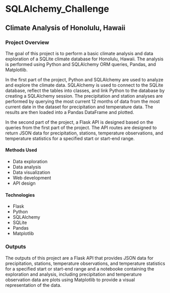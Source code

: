 # SQLAlchemy_Challenge

## Climate Analysis of Honolulu, Hawaii

### Project Overview
The goal of this project is to perform a basic climate analysis and data exploration of a SQLite climate database for Honolulu, Hawaii. The analysis is performed using Python and SQLAlchemy ORM queries, Pandas, and Matplotlib.

In the first part of the project, Python and SQLAlchemy are used to analyze and explore the climate data. SQLAlchemy is used to connect to the SQLite database, reflect the tables into classes, and link Python to the database by creating a SQLAlchemy session. The precipitation and station analyses are performed by querying the most current 12 months of data from the most current date in the dataset for precipitation and temperature data. The results are then loaded into a Pandas DataFrame and plotted.

In the second part of the project, a Flask API is designed based on the queries from the first part of the project. The API routes are designed to return JSON data for precipitation, stations, temperature observations, and temperature statistics for a specified start or start-end range.

#### Methods Used
- Data exploration
- Data analysis
- Data visualization
- Web development
- API design

#### Technologies
- Flask
- Python
- SQLAlchemy
- SQLite
- Pandas
- Matplotlib

### Outputs
The outputs of this project are a Flask API that provides JSON data for precipitation, stations, temperature observations, and temperature statistics for a specified start or start-end range and a notebooke containing the exploration and analysis, including precipitation and temperature observation data are plots using Matplotlib to provide a visual representation of the data.
